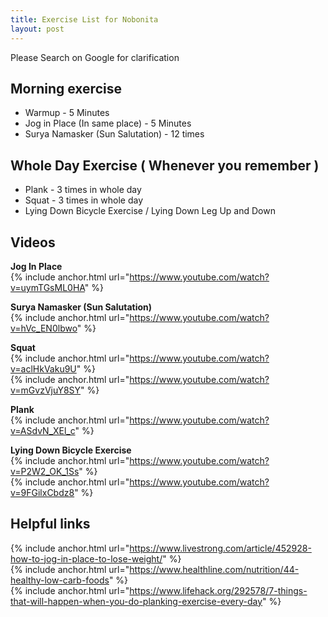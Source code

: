 ```yaml
---
title: Exercise List for Nobonita
layout: post
---
```



Please Search on Google for clarification 

## Morning exercise
* Warmup - 5 Minutes
* Jog in Place (In same place) - 5 Minutes 
* Surya Namasker (Sun Salutation) - 12 times 

## Whole Day Exercise ( Whenever you remember )

* Plank - 3 times in whole day 
* Squat - 3 times in whole day 
* Lying Down Bicycle Exercise / Lying Down Leg Up and Down
<!-- * Pushup - 3 times in whole day  -->



## Videos 

**Jog In Place**          
{% include anchor.html url="https://www.youtube.com/watch?v=uymTGsML0HA" %}   

**Surya Namasker (Sun Salutation)**          
{% include anchor.html url="https://www.youtube.com/watch?v=hVc_EN0lbwo" %}   

**Squat**          
{% include anchor.html url="https://www.youtube.com/watch?v=aclHkVaku9U" %}   
{% include anchor.html url="https://www.youtube.com/watch?v=mGvzVjuY8SY" %}   

**Plank**         
{% include anchor.html url="https://www.youtube.com/watch?v=ASdvN_XEl_c" %}   

**Lying Down Bicycle Exercise**        
{% include anchor.html url="https://www.youtube.com/watch?v=P2W2_OK_1Ss" %}   
{% include anchor.html url="https://www.youtube.com/watch?v=9FGilxCbdz8" %}   





## Helpful links 
{% include anchor.html url="https://www.livestrong.com/article/452928-how-to-jog-in-place-to-lose-weight/" %}   
{% include anchor.html url="https://www.healthline.com/nutrition/44-healthy-low-carb-foods" %}   
{% include anchor.html url="https://www.lifehack.org/292578/7-things-that-will-happen-when-you-do-planking-exercise-every-day" %}   

